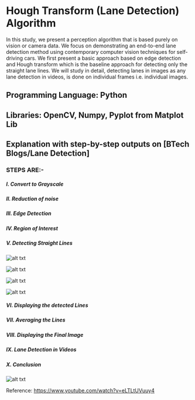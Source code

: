 # Hough Transform (Lane Detection) Algorithm
In this study, we present a perception algorithm that is based purely on vision or camera data. We focus on demonstrating an end-to-end lane detection method using contemporary computer vision techniques for self-driving cars. We first present a basic approach based on edge detection and Hough transform which is the baseline approach for detecting only the straight lane lines.
We will study in detail, detecting lanes in images as any lane detection in videos, is done on individual frames i.e. individual images.

## Programming Language: Python
## Libraries: OpenCV, Numpy, Pyplot from Matplot Lib
## Explanation with step-by-step outputs on [BTech Blogs/Lane Detection]


### STEPS ARE:-
 
##### I.	Convert to Grayscale

##### II.	Reduction of noise

##### III.	Edge Detection

##### IV.	Region of Interest

##### V.	Detecting Straight Lines

![alt txt](https://aishack.in/static/img/tut/hough_mc_space.jpg)


![alt txt](https://aishack.in/static/img/tut/hough_mc_space_point1.jpg)
 

![alt txt](https://aishack.in/static/img/tut/hough_lines_example.jpg)
 

![alt txt](https://aishack.in/static/img/tut/hough_p0.jpg)

##### VI.	Displaying the detected Lines

##### VII.	Averaging the Lines

##### VIII.	Displaying the Final Image

##### IX.	Lane Detection in Videos
    
##### X.	Conclusion

![alt txt](https://miro.medium.com/max/875/1*wVfCstrB_YLG_UZE3X5JLw.png)


Reference:
https://www.youtube.com/watch?v=eLTLtUVuuy4
